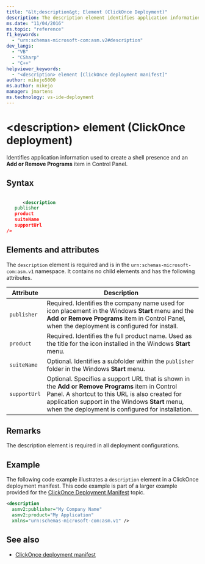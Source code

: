 ```yaml
---
title: "&lt;description&gt; Element (ClickOnce Deployment)"
description: The description element identifies application information used to create a shell presence and an Add or Remove Programs item in Control Panel.
ms.date: "11/04/2016"
ms.topic: "reference"
f1_keywords:
  - "urn:schemas-microsoft-com:asm.v2#description"
dev_langs:
  - "VB"
  - "CSharp"
  - "C++"
helpviewer_keywords:
  - "<description> element [ClickOnce deployment manifest]"
author: mikejo5000
ms.author: mikejo
manager: jmartens
ms.technology: vs-ide-deployment
---
```

# &lt;description&gt; element (ClickOnce deployment)

Identifies application information used to create a shell presence and an **Add or Remove Programs** item in Control Panel.

## Syntax

```xml

      <description 
   publisher 
   product
   suiteName
   supportUrl
/>
```

## Elements and attributes
 The `description` element is required and is in the `urn:schemas-microsoft-com:asm.v1` namespace. It contains no child elements and has the following attributes.

|Attribute|Description|
|---------------|-----------------|
|`publisher`|Required. Identifies the company name used for icon placement in the Windows **Start** menu and the **Add or Remove Programs** item in Control Panel, when the deployment is configured for install.|
|`product`|Required. Identifies the full product name. Used as the title for the icon installed in the Windows **Start** menu.|
|`suiteName`|Optional. Identifies a subfolder within the `publisher` folder in the Windows **Start** menu.|
|`supportUrl`|Optional. Specifies a support URL that is shown in the **Add or Remove Programs** item in Control Panel. A shortcut to this URL is also created for application support in the Windows **Start** menu, when the deployment is configured for installation.|

## Remarks
 The description element is required in all deployment configurations.

## Example
 The following code example illustrates a `description` element in a ClickOnce deployment manifest. This code example is part of a larger example provided for the [ClickOnce Deployment Manifest](../deployment/clickonce-deployment-manifest.md) topic.

```xml
<description
  asmv2:publisher="My Company Name"
  asmv2:product="My Application"
  xmlns="urn:schemas-microsoft-com:asm.v1" />
```

## See also
- [ClickOnce deployment manifest](../deployment/clickonce-deployment-manifest.md)